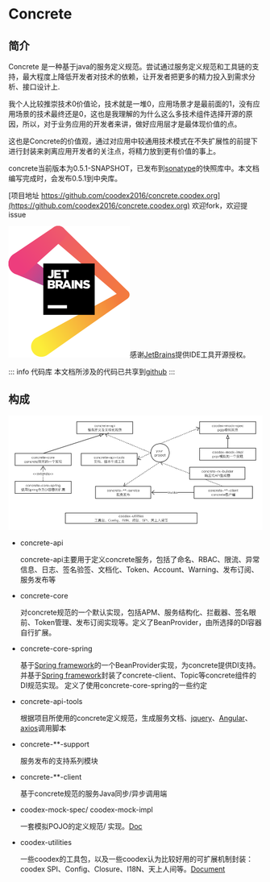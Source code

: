 # Concrete

## 简介

Concrete 是一种基于java的服务定义规范。尝试通过服务定义规范和工具链的支持，最大程度上降低开发者对技术的依赖，让开发者把更多的精力投入到需求分析、接口设计上.

我个人比较推崇技术0价值论，技术就是一堆0，应用场景才是最前面的1，没有应用场景的技术最终还是0，这也是我理解的为什么这么多技术组件选择开源的原因，所以，对于业务应用的开发者来讲，做好应用层才是最体现价值的点。

这也是Concrete的价值观，通过对应用中较通用技术模式在不失扩展性的前提下进行封装来剥离应用开发者的关注点，将精力放到更有价值的事上。

concrete当前版本为0.5.1-SNAPSHOT，已发布到[sonatype](https://oss.sonatype.org/)的快照库中。本文档编写完成时，会发布0.5.1到中央库。

[项目地址 https://github.com/coodex2016/concrete.coodex.org](https://github.com/coodex2016/concrete.coodex.org) 欢迎fork，欢迎提issue

[![jetbrains](./images/jetbrains.svg)](https://www.jetbrains.com)感谢[JetBrains](https://www.jetbrains.com/?from=concrete)提供IDE工具开源授权。

::: info 代码库
本文档所涉及的代码已共享到[github](https://github.com/coodex2016/concrete-demo-051)
:::

## 构成

![concrete-arch](./images/concrete-arch.png)

- concrete-api

  concrete-api主要用于定义concrete服务，包括了命名、RBAC、限流、异常信息、日志、签名验签、文档化、Token、Account、Warning、发布订阅、服务发布等
  
- concrete-core

  对concrete规范的一个默认实现，包括APM、服务结构化、拦截器、签名眼前、Token管理、发布订阅实现等。定义了BeanProvider，由所选择的DI容器自行扩展。
  
- concrete-core-spring

  基于[Spring framework](https://spring.io/projects/spring-framework)的一个BeanProvider实现，为concrete提供DI支持。
  并基于[Spring framework](https://spring.io/projects/spring-framework)封装了concrete-client、Topic等concrete组件的DI规范实现。
  定义了使用concrete-core-spring的一些约定
  
- concrete-api-tools

  根据项目所使用的concrete定义规范，生成服务文档、[jquery](https://github.com/jquery/jquery)、[Angular](https://angular.io/)、[axios](https://github.com/axios/axios)调用脚本

- concrete-**-support

  服务发布的支持系列模块

- concrete-**-client

  基于concrete规范的服务Java同步/异步调用端

- coodex-mock-spec/ coodex-mock-impl

  一套模拟POJO的定义规范/ 实现。[Doc](https://docs.coodex.org/lib/coodex-mock/)

- coodex-utilities

  一些coodex的工具包，以及一些coodex认为比较好用的可扩展机制封装：coodex SPI、Config、Closure、I18N、天上人间等。[Document](https://docs.coodex.org/lib/coodex-utilities/)
